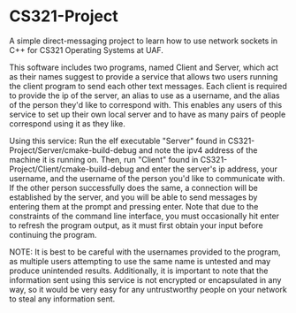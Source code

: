 # CS321-Project
A simple direct-messaging project to learn how to use network sockets in C++ for CS321 Operating Systems at UAF.

This software includes two programs, named Client and Server, which act as their names suggest to provide a service that allows two users running the client program to send each other text messages. Each client is required to provide the ip of the server, an alias to use as a username, and the alias of the person they'd like to correspond with. This enables any users of this service to set up their own local server and to have as many pairs of people correspond using it as they like.

Using this service:
Run the elf executable "Server" found in CS321-Project/Server/cmake-build-debug and note the ipv4 address of the machine it is running on. Then, run "Client" found in CS321-Project/Client/cmake-build-debug and enter the server's ip address, your username, and the username of the person you'd like to communicate with. If the other person successfully does the same, a connection will be established by the server, and you will be able to send messages by entering them at the prompt and pressing enter. Note that due to the constraints of the command line interface, you must occasionally hit enter to refresh the program output, as it must first obtain your input before continuing the program.

NOTE: It is best to be careful with the usernames provided to the program, as multiple users attempting to use the same name is untested and may produce unintended results. Additionally, it is important to note that the information sent using this service is not encrypted or encapsulated in any way, so it would be very easy for any untrustworthy people on your network to steal any information sent.
